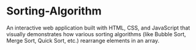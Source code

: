 # Sorting-Algorithm
An interactive web application built with HTML, CSS, and JavaScript that visually demonstrates how various sorting algorithms (like Bubble Sort, Merge Sort, Quick Sort, etc.) rearrange elements in an array.
